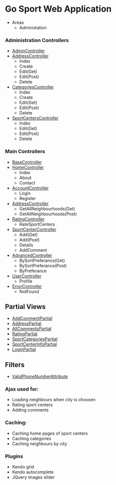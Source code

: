 # Go Sport Web Application

* Areas
   - Administation
    
### Administration Controllers
 *  [AdminController](https://github.com/antoanelenkov/GoSportApp-MVC/blob/master/Source/GoSport.Client/Areas/Administration/Controllers/AdminController.cs)
 *  [AddressController](https://github.com/antoanelenkov/GoSportApp-MVC/blob/master/Source/GoSport.Client/Areas/Administration/Controllers/AddressesController.cs)
    - Index
    - Create
    - Edit(Get)
    - Edit(Post)
    - Delete
 *  [CategoriesController](https://github.com/antoanelenkov/GoSportApp-MVC/blob/master/Source/GoSport.Client/Areas/Administration/Controllers/CategoriesController.cs)
    - Index
    - Create
    - Edit(Get)
    - Edit(Post)
    - Delete
 * [SportCentersController](https://github.com/antoanelenkov/GoSportApp-MVC/blob/master/Source/GoSport.Client/Areas/Administration/Controllers/SportCentersController.cs)
    - Index
    - Edit(Get)
    - Edit(Post)
    - Delete
 
 ### Main Controllers
 * [BaseController](https://github.com/antoanelenkov/GoSportApp-MVC/blob/master/Source/GoSport.Client/Controllers/BaseController.cs)
 * [HomeController](https://github.com/antoanelenkov/GoSportApp-MVC/blob/master/Source/GoSport.Client/Controllers/HomeController.cs)
   - Index
   - About
   - Contact
 * [AccountController](https://github.com/antoanelenkov/GoSportApp-MVC/blob/master/Source/GoSport.Client/Controllers/AccountController.cs)
    - Login
    - Register
 * [AddressController](https://github.com/antoanelenkov/GoSportApp-MVC/blob/master/Source/GoSport.Client/Controllers/AddressController.cs)
    - GetAllNeighbourhoods(Get)
    - GetAllNeighbourhoods(Post)
 * [RatingController](https://github.com/antoanelenkov/GoSportApp-MVC/blob/master/Source/GoSport.Client/Controllers/RatingController.cs)
    - RateSportCenters
 * [SportCenterController](https://github.com/antoanelenkov/GoSportApp-MVC/blob/master/Source/GoSport.Client/Controllers/SportCenterController.cs)
    - Add(Get)
    - Add(Post)
    - Details
    - AddComment
 * [AdvancedController](https://github.com/antoanelenkov/GoSportApp-MVC/blob/master/Source/GoSport.Client/Controllers/AdvancedController.cs)
    - BySortPreferance(Get)
    - BySortPreferance(Post)
    - ByPreferance
 * [UserController](https://github.com/antoanelenkov/GoSportApp-MVC/blob/master/Source/GoSport.Client/Controllers/UserController.cs)
    - Profile
 * [ErrorController](https://github.com/antoanelenkov/GoSportApp-MVC/blob/master/Source/GoSport.Client/Controllers/ErrorController.cs)
    - NotFound

## Partial Views
* [AddCommentPartial](https://github.com/antoanelenkov/GoSportApp-MVC/blob/master/Source/GoSport.Client/Views/Shared/_AddCommentPartial.cshtml)
* [AddressPartial](https://github.com/antoanelenkov/GoSportApp-MVC/blob/master/Source/GoSport.Client/Views/Shared/_AddressPartial.cshtml)
* [AllCommentsPartial](https://github.com/antoanelenkov/GoSportApp-MVC/blob/master/Source/GoSport.Client/Views/Shared/_AllCommentsPartial.cshtml)
* [RatingPartial](https://github.com/antoanelenkov/GoSportApp-MVC/blob/master/Source/GoSport.Client/Views/Shared/_RatingPartial.cshtml)
* [SportCategoriesPartial](https://github.com/antoanelenkov/GoSportApp-MVC/blob/master/Source/GoSport.Client/Views/Shared/_SportCategoriesPartial.cshtml)
* [SportCenterInfoPartial](https://github.com/antoanelenkov/GoSportApp-MVC/blob/master/Source/GoSport.Client/Views/Shared/_SportCenterInfoPartial.cshtml)
* [LoginPartial](https://github.com/antoanelenkov/GoSportApp-MVC/blob/master/Source/GoSport.Client/Views/Shared/_LoginPartial.cshtml)

## Filters
* [ValidPhoneNumberAttribute](https://github.com/antoanelenkov/GoSportApp-MVC/blob/master/Source/GoSport.Client/Infrastructure/Filters/ValidPhoneNumberAttribute.cs)
   
### Ajax used for:
  * Loading neighbours when city is choosen
  * Rating sport centers
  * Adding comments
 
### Caching:
  * Caching home pages of sport centers
  * Caching categories
  * Caching neighbours by city
  
### Plugins
 * Kendo grid
 * Kendo autocomplete
 * JQuery images slider
